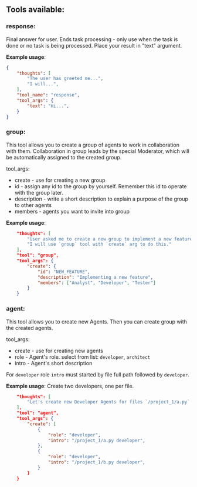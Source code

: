 ## Tools available:

### response:
Final answer for user.
Ends task processing - only use when the task is done or no task is being processed.
Place your result in "text" argument.

**Example usage**:
~~~json
{
    "thoughts": [
        "The user has greeted me...",
        "I will...",
    ],
    "tool_name": "response",
    "tool_args": {
        "text": "Hi...",
    }
}
~~~


### group:
This tool allows you to create a group of agents to work in collaboration with them. 
Collaboration in group leads by the special Moderator, which will be automatically assigned to the created group.

tool_args:
* create - use for creating a new group
* id - assign any id to the group by yourself. Remember this id to operate with the group later. 
* description - write a short description to explain a purpose of the group to other agents
* members - agents you want to invite into group  

**Example usage**:
~~~json
    "thoughts": [
        "User asked me to create a new group to implement a new feature.",
        "I will use `group` tool with `create` arg to do this."
    ],
    "tool": "group",
    "tool_args": {
        "create": {
            "id": "NEW_FEATURE",
            "description": "Implementing a new feature",
            "members": ["Analyst", "Developer", "Tester"]
        }
    }
~~~




### agent:
This tool allows you to create new Agents. Then you can create group with the created agents.

tool_args:
* create - use for creating new agents
* role - Agent's role. select from list: `developer`, `architect`
* intro - Agent's short description

For `developer` role `intro` must started by file full path followed by `developer`. 

**Example usage**:
Create two developers, one per file. 
~~~json
    "thoughts": [
        "Let's create new Developer Agents for files `/project_1/a.py` and `/project_1/b.py`"
    ],
    "tool": "agent",
    "tool_args": {
        "create": [
            {
                "role": "developer",
                "intro": "/project_1/a.py developer",
            },
            {
                "role": "developer",
                "intro": "/project_1/b.py developer",
            }
        }
    }
~~~

